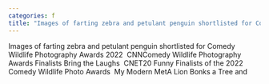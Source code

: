 ```yaml
---
categories: f
title: "Images of farting zebra and petulant penguin shortlisted for Comedy Wildlife Photography Awards 2022  CNN"
---
```

Images of farting zebra and petulant penguin shortlisted for Comedy Wildlife Photography Awards 2022&nbsp;&nbsp;CNNComedy Wildlife Photography Awards Finalists Bring the Laughs&nbsp;&nbsp;CNET20 Funny Finalists of the 2022 Comedy Wildlife Photo Awards&nbsp;&nbsp;My Modern MetA Lion Bonks a Tree and 